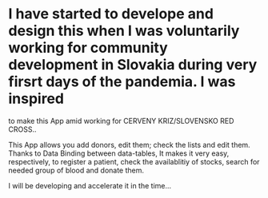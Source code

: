 # I have started to develope and design this when I was voluntarily working for community development in Slovakia during very firsrt days of the pandemia. I was inspired
to make this App amid working for CERVENY KRIZ/SLOVENSKO RED CROSS..


This App allows you add donors, edit them; check the lists and edit them. Thanks to Data Binding between data-tables, It makes it very easy, respectively, to register
a patient, check the availablitiy of stocks, search for needed group of blood and donate them.

I will be developing and accelerate it in the time... 
